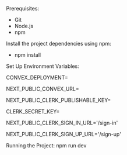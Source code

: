 Prerequisites:
- Git
- Node.js
- npm 

Install the project dependencies using npm:
- npm install

Set Up Environment Variables:

CONVEX_DEPLOYMENT=

NEXT_PUBLIC_CONVEX_URL=

NEXT_PUBLIC_CLERK_PUBLISHABLE_KEY=

CLERK_SECRET_KEY=

NEXT_PUBLIC_CLERK_SIGN_IN_URL='/sign-in'

NEXT_PUBLIC_CLERK_SIGN_UP_URL='/sign-up'


Running the Project:
npm run dev

